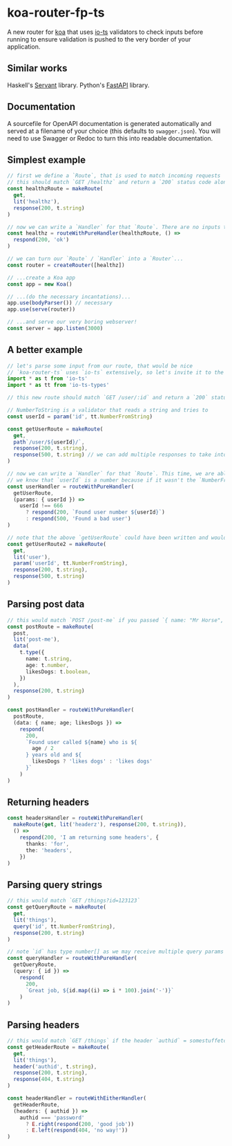 # koa-router-fp-ts

A new router for [koa](https://koajs.com/) that uses [io-ts](https://gcanti.github.io/io-ts/) validators to check inputs before running to ensure validation is pushed to the very border of your application.

## Similar works

Haskell's [Servant](https://mmhaskell.com/real-world/servant) library.
Python's [FastAPI](https://fastapi.tiangolo.com/) library.

## Documentation

A sourcefile for OpenAPI documentation is generated automatically and served at a filename of your choice (this defaults to `swagger.json`). You will need to use Swagger or Redoc to turn this into readable documentation.

## Simplest example

```typescript
// first we define a `Route`, that is used to match incoming requests
// this should match `GET /healthz` and return a `200` status code along with a `string` response
const healthzRoute = makeRoute(
  get,
  lit('healthz'),
  response(200, t.string)
)

// now we can write a `Handler` for that `Route`. There are no inputs to this handler.
const healthz = routeWithPureHandler(healthzRoute, () =>
  respond(200, 'ok')
)

// we can turn our `Route` / `Handler` into a `Router`...
const router = createRouter([healthz])

// ...create a Koa app
const app = new Koa()

// ...(do the necessary incantations)...
app.use(bodyParser()) // necessary
app.use(serve(router))

// ...and serve our very boring webserver!
const server = app.listen(3000)
```

## A better example

```typescript
// let's parse some input from our route, that would be nice
// `koa-router-ts` uses `io-ts` extensively, so let's invite it to the party
import * as t from 'io-ts'
import * as tt from 'io-ts-types'

// this new route should match `GET /user/:id` and return a `200` status code along with a `string` response

// NumberToString is a validator that reads a string and tries to
const userId = param('id', tt.NumberFromString)

const getUserRoute = makeRoute(
  get,
  path`/user/${userId}/`,
  response(200, t.string),
  response(500, t.string) // we can add multiple responses to take into account errors etc
)

// now we can write a `Handler` for that `Route`. This time, we are able to access `userId` in the `params` passed to the handler.
// we know that `userId` is a number because if it wasn't the `NumberFromString` validator would have binned it off and returned a `400` error already.
const userHandler = routeWithPureHandler(
  getUserRoute,
  (params: { userId }) =>
    userId !== 666
      ? respond(200, `Found user number ${userId}`)
      : respond(500, 'Found a bad user')
)

// note that the above `getUserRoute` could have been written and would be completely equivalent:
const getUserRoute2 = makeRoute(
  get,
  lit('user'),
  param('userId', tt.NumberFromString),
  response(200, t.string),
  response(500, t.string)
)
```

## Parsing post data

```typescript
// this would match `POST /post-me` if you passed `{ name: "Mr Horse", age: 100, likesDogs: true }`
const postRoute = makeRoute(
  post,
  lit('post-me'),
  data(
    t.type({
      name: t.string,
      age: t.number,
      likesDogs: t.boolean,
    })
  ),
  response(200, t.string)
)

const postHandler = routeWithPureHandler(
  postRoute,
  (data: { name; age; likesDogs }) =>
    respond(
      200,
      `Found user called ${name} who is ${
        age / 2
      } years old and ${
        likesDogs ? 'likes dogs' : 'likes dogs'
      }`
    )
)
```

## Returning headers

```typescript
const headersHandler = routeWithPureHandler(
  makeRoute(get, lit('headerz'), response(200, t.string)),
  () =>
    respond(200, 'I am returning some headers', {
      thanks: 'for',
      the: 'headers',
    })
)
```

## Parsing query strings

```typescript
// this would match `GET /things?id=123123`
const getQueryRoute = makeRoute(
  get,
  lit('things'),
  query('id', tt.NumberFromString),
  response(200, t.string)
)

// note `id` has type number[] as we may receive multiple query params for `id`.
const queryHandler = routeWithPureHandler(
  getQueryRoute,
  (query: { id }) =>
    respond(
      200,
      `Great job, ${id.map((i) => i * 100).join('-')}`
    )
)
```

## Parsing headers

```typescript
// this would match `GET /things` if the header `authid` = somestuffetc` was passed to it
const getHeaderRoute = makeRoute(
  get,
  lit('things'),
  header('authid', t.string),
  response(200, t.string),
  response(404, t.string)
)

const headerHandler = routeWithEitherHandler(
  getHeaderRoute,
  (headers: { authid }) =>
    authid === 'password'
      ? E.right(respond(200, 'good job'))
      : E.left(respond(404, 'no way!'))
)
```

